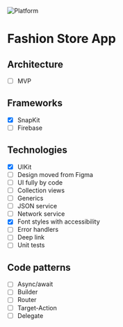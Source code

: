 ![Platform][platform-image]

# Fashion Store App

## Architecture
- [ ] MVP 

## Frameworks
- [x] SnapKit
- [ ] Firebase

## Technologies
- [x] UIKit
- [ ] Design moved from Figma
- [ ] UI fully by code
- [ ] Collection views
- [ ] Generics
- [ ] JSON service
- [ ] Network service
- [x] Font styles with accessibility
- [ ] Error handlers
- [ ] Deep link
- [ ] Unit tests

## Code patterns
- [ ] Async/await
- [ ] Builder
- [ ] Router
- [ ] Target-Action
- [ ] Delegate

<!-- URL's -->
[platform-image]: https://img.shields.io/badge/Platform-iOS-green.svg
